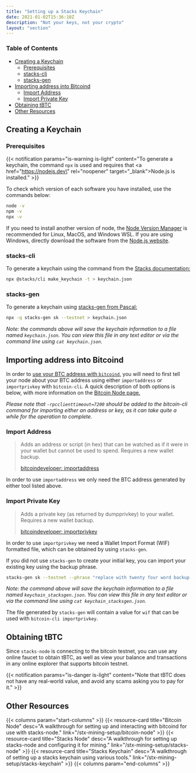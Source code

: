 ```yaml
---
title: "Setting up a Stacks Keychain"
date: 2021-01-02T15:36:10Z
description: "Not your keys, not your crypto"
layout: "section"
---
```


### Table of Contents

- [Creating a Keychain](#creating-a-keychain)
  - [Prerequisites](#prerequisites)
  - [stacks-cli](#stacks-cli)
  - [stacks-gen](#stacks-gen)
- [Importing address into Bitcoind](#importing-address-into-bitcoind)
  - [Import Address](#import-address)
  - [Import Private Key](#import-private-key)
- [Obtaining tBTC](#obtaining-tbtc)
- [Other Resources](#other-resources)

## Creating a Keychain

### Prerequisites

{{< notification params="is-warning is-light"
 content="To generate a keychain, the command <code>npx</code> is used and requires that <a href=\"https://nodejs.dev\" rel=\"noopener\" target=\"_blank\">Node.js</a> is installed." >}}

To check which version of each software you have installed, use the commands below:

```bash
node -v
npm -v
npx -v
```

If you need to install another version of node, the [Node Version Manager](https://github.com/nvm-sh/nvm) is recommended for Linux, MacOS, and Windows WSL. If you are using Windows, directly download the software from the [Node.js website](https://nodejs.devNode.js).

### stacks-cli

To generate a keychain using the command from the [Stacks documentation:](https://docs.blockstack.org/start-mining#running-a-miner)

```bash
npx @stacks/cli make_keychain -t > keychain.json
```

### stacks-gen

To generate a keychain using [stacks-gen from Pascal:](https://github.com/psq/stacks-gen)

```bash
npx -q stacks-gen sk --testnet > keychain.json
```

*Note: the commands above will save the keychain information to a file named `keychain.json`. You can view this file in any text editor or via the command line using `cat keychain.json`.*

## Importing address into Bitcoind

In order to [use your BTC address with `bitcoind`,](/stx-mining-setup/bitcoin-node/#interacting-with-bitcoind) you will need to first tell your node about your BTC address using either `importaddress` or `importprivkey` with `bitcoin-cli`. A quick description of both options is below, with more information on the [Bitcoin Node page.](#other-resources)

*Please note that `-rpcclienttimeout=7200` should be added to the bitcoin-cli command for importing either an address or key, as it can take quite a while for the operation to complete.*

### Import Address

> Adds an address or script (in hex) that can be watched as if it were in your wallet but cannot be used to spend. Requires a new wallet backup.
> 
> [bitcoindeveloper: importaddress](https://developer.bitcoin.org/reference/rpc/importaddress.html)

In order to use `importaddress` we only need the BTC address generated by either tool listed above.

### Import Private Key

> Adds a private key (as returned by dumpprivkey) to your wallet. Requires a new wallet backup.
> 
> [bitcoindeveloper: importprivkey](https://developer.bitcoin.org/reference/rpc/importprivkey.html)

In order to use `importprivkey` we need a Wallet Import Format (WIF) formatted file, which can be obtained by using `stacks-gen`.

If you did not use `stacks-gen` to create your initial key, you can import your existing key using the backup phrase.

```bash
stacks-gen sk --testnet --phrase "replace with twenty four word backup phrase" > keychain_stacksgen.json
```

*Note: the command above will save the keychain information to a file named `keychain_stacksgen.json`. You can view this file in any text editor or via the command line using `cat keychain_stacksgen.json`.*

The file generated by `stacks-gen` will contain a value for `wif` that can be used with `bitcoin-cli importprivkey`.

## Obtaining tBTC

Since `stacks-node` is connecting to the bitcoin testnet, you can use any online faucet to obtain tBTC, as well as view your balance and transactions in any online explorer that supports bitcoin testnet.

{{< notification params="is-danger is-light"
 content="Note that tBTC does not have any real-world value, and avoid any scams asking you to pay for it." >}}

## Other Resources

{{< columns param="start-columns" >}}
  {{< resource-card title="Bitcoin Node"
    desc="A walkthrough for setting up and interacting with bitcoind for use with stacks-node."
    link="/stx-mining-setup/bitcoin-node" >}}
  {{< resource-card title="Stacks Node"
    desc="A walkthrough for setting up stacks-node and configuring it for mining."
    link="/stx-mining-setup/stacks-node" >}}
  {{< resource-card title="Stacks Keychain"
    desc="A walkthrough of setting up a stacks keychain using various tools."
    link="/stx-mining-setup/stacks-keychain" >}}
{{< columns param="end-columns" >}}
